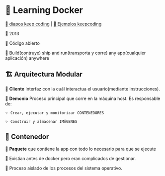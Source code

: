 # 🐳 Learning Docker 

[📎 diapos keep coding](https://drive.google.com/drive/u/1/folders/1rSof_8W0z7WI4RR7_k4O2-VTKpOyQun-) | [📎 Ejemplos keepcoding](https://drive.google.com/drive/folders/1OvI7_ndFP351gWhrwjS2Y3MpVLmlQyrw)
 
 🦜 2013
 
 🦜 Código abierto
 
 🦜 Build(contruye) ship and run(transporta y corre) any app(cualquier aplicación) anywhere
 
 ## 🏗 **Arquitectura Modular**
 
 🦜 **Cliente** Interfaz con la cuál interactua el usuario(mediante instrucciones).
 
 🦜 **Demonio** Proceso principal que corre en la máquina host. Es responsable de:
 
    ✨ Crear, ejecutar y monitorizar CONTENEDORES
    
    ✨ Construir y almacenar IMÁGENES
 
 
 ## 🚚 **Contenedor**
 
 🦜 **Paquete** que contiene la app con todo lo necesario para que se ejecute
 
 🦜 Existian antes de docker pero eran complicados de gestionar.
 
 🦜 Proceso aislado de los procesos del sistema operativo.
 
